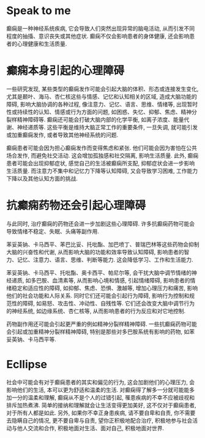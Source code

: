 # Speak to me

癫痫是一种神经系统疾病, 它会导致人们突然出现异常的脑电活动, 从而引发不同程度的抽搐、意识丧失或其他症状. 癫痫不仅会影响患者的身体健康, 还会影响患者的心理健康和生活质量. 

# 癫痫本身引起的心理障碍

一些研究发现, 某些类型的癫痫发作可能会引起大脑的体积、形态或连接发生变化, 尤其是颞叶、海马、杏仁核这些与情感、记忆和认知相关的区域, 造成大脑功能的障碍, 影响大脑协调的各种过程, 像注意力、记忆、语言、思维、情绪等, 出现暂时性或持续性的认知、情感或行为方面的问题, 如困惑、失忆、抑郁、焦虑、精神分裂样精神障碍等. 癫痫还可能会打破大脑内部的化学平衡, 如离子浓度、能量代谢、神经递质等. 这些平衡是维持大脑正常工作的重要条件, 一旦失调, 就可能引发或加重癫痫发作, 或者导致其他神经系统的问题. 

癫痫患者可能会因为担心癫痫发作而变得焦虑和紧张. 他们可能会因为害怕在公共场合发作, 而避免社交活动. 这会增加孤独感和社交隔离, 影响生活质量. 此外, 癫痫患者可能会出现抑郁症状, 感觉自己的生活被癫痫所支配, 抑郁症状会进一步影响生活质量. 而注意力不集中和记忆力下降等认知障碍, 又会导致学习困难, 工作能力下降以及其他认知方面的挑战. 

# 抗癫痫药物还会引起心理障碍

与此同时, 治疗癫痫的药物还会进一步加剧这些心理障碍. 许多抗癫痫药物可能会导致情绪不稳定、失眠、头痛等副作用. 

苯妥英钠、卡马西平、苯巴比妥、托吡酯、加巴喷丁、普瑞巴林等这些药物会抑制大脑的兴奋性和代谢, 从而影响大脑的功能和效率导致认知障碍, 影响患者的智力、记忆、注意力、语言、思维、判断等能力. 这会降低学习、工作和生活能力. 

苯妥英钠、卡马西平、托吡酯、奥卡西平、帕尼尔等, 会干扰大脑中调节情绪的神经递质, 如多巴胺、血清素等, 从而影响心境和情感, 引起情绪障碍, 影响患者的情绪稳定和适应性的障碍, 如抑郁、焦虑、恐惧、激越等, 增加心理压力和痛苦, 影响他们的社会功能和人际关系. 同时它们还可能会引起行为障碍, 影响行为控制和规范性的障碍, 如易怒、攻击性、冲动性、自残性等. 它们还会改变大脑中调节行为的神经系统, 如边缘系统、杏仁核等, 从而影响患者的行为反应和对它地控制. 

药物副作用还可能会引起更严重的例如精神分裂样精神障碍. 一些抗癫痫药物可能会引起或加重精神分裂样精神障碍, 特别是那些对多巴胺系统有影响的药物, 如苯妥英钠、卡马西平等. 

# Ecllipse

社会中可能会有对于癫痫患者的其实和偏见的行为, 这会加剧他们的心理压力, 会影响他们的生活, 本可以更为舒适和温柔的生活. 对癫痫得了解多一分就可能能多加一分的温柔和理解, 癫痫从不是个人的过错引起, 罹患疾病的不幸不应被歧视和排斥加热煮沸. 简单的接纳和理解就会让生活变得更加美好, 这不仅对于癫痫患者, 对于所有人都是如此. 另外, 如果你不幸正身患疾病, 请不要自卑和自责, 你不需要去隐瞒自己的情况, 更不要自卑与自责, 望你正积极地配合治疗, 积极地参与社会活动与他人交流和合作, 积极地面对生活、面对自己, 积极地面对世界. 